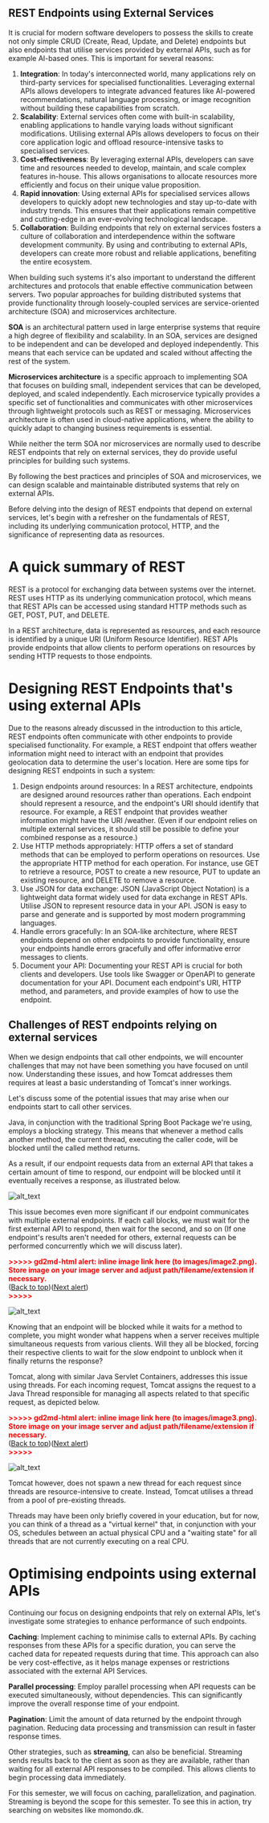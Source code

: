 ## REST Endpoints using External Services

It is crucial for modern software developers to possess the skills to create not only simple CRUD (Create, Read, Update, and Delete) endpoints but also endpoints that utilise services provided by external APIs, such as for example AI-based ones. This is important for several reasons:



1. **Integration**: In today's interconnected world, many applications rely on third-party services for specialised functionalities. Leveraging external APIs allows developers to integrate advanced features like AI-powered recommendations, natural language processing, or image recognition without building these capabilities from scratch.
2. **Scalability**: External services often come with built-in scalability, enabling applications to handle varying loads without significant modifications. Utilising external APIs allows developers to focus on their core application logic and offload resource-intensive tasks to specialised services.
3. **Cost-effectiveness**: By leveraging external APIs, developers can save time and resources needed to develop, maintain, and scale complex features in-house. This allows organisations to allocate resources more efficiently and focus on their unique value proposition.
4. **Rapid innovation**: Using external APIs for specialised services allows developers to quickly adopt new technologies and stay up-to-date with industry trends. This ensures that their applications remain competitive and cutting-edge in an ever-evolving technological landscape.
5. **Collaboration**: Building endpoints that rely on external services fosters a culture of collaboration and interdependence within the software development community. By using and contributing to external APIs, developers can create more robust and reliable applications, benefiting the entire ecosystem.

When building such systems it's also important to understand the different architectures and protocols that enable effective communication between servers. Two popular approaches for building distributed systems that provide functionality through loosely-coupled services are service-oriented architecture (SOA) and microservices architecture.

**SOA** is an architectural pattern used in large enterprise systems that require a high degree of flexibility and scalability. In an SOA, services are designed to be independent and can be developed and deployed independently. This means that each service can be updated and scaled without affecting the rest of the system.

**Microservices architecture** is a specific approach to implementing SOA that focuses on building small, independent services that can be developed, deployed, and scaled independently. Each microservice typically provides a specific set of functionalities and communicates with other microservices through lightweight protocols such as REST or messaging. Microservices architecture is often used in cloud-native applications, where the ability to quickly adapt to changing business requirements is essential.

While neither the term SOA nor microservices are normally used to describe REST endpoints that rely on external services, they do provide useful principles for building such systems. 

By following the best practices and principles of SOA and microservices, we can design scalable and maintainable distributed systems that rely on external APIs.

Before delving into the design of REST endpoints that depend on external services, let's begin with a refresher on the fundamentals of REST, including its underlying communication protocol, HTTP, and the significance of representing data as resources.


# A quick summary of REST

REST is a protocol for exchanging data between systems over the internet. REST uses HTTP as its underlying communication protocol, which means that REST APIs can be accessed using standard HTTP methods such as GET, POST, PUT, and DELETE.

In a REST architecture, data is represented as resources, and each resource is identified by a unique URI (Uniform Resource Identifier). REST APIs provide endpoints that allow clients to perform operations on resources by sending HTTP requests to those endpoints.


# Designing REST Endpoints that's using external APIs

Due to the reasons already discussed in the introduction to this article, REST endpoints often communicate with other endpoints to provide specialised functionality. For example, a REST endpoint that offers weather information might need to interact with an endpoint that provides geolocation data to determine the user's location. Here are some tips for designing REST endpoints in such a system:



1. Design endpoints around resources: In a REST architecture, endpoints are designed around resources rather than operations. Each endpoint should represent a resource, and the endpoint's URI should identify that resource. For example, a REST endpoint that provides weather information might have the URI /weather. (Even if our endpoint relies on multiple external services, it should still be possible to define your combined response as a resource.)
2. Use HTTP methods appropriately: HTTP offers a set of standard methods that can be employed to perform operations on resources. Use the appropriate HTTP method for each operation. For instance, use GET to retrieve a resource, POST to create a new resource, PUT to update an existing resource, and DELETE to remove a resource.
3. Use JSON for data exchange: JSON (JavaScript Object Notation) is a lightweight data format widely used for data exchange in REST APIs. Utilise JSON to represent resource data in your API. JSON is easy to parse and generate and is supported by most modern programming languages.
4. Handle errors gracefully: In an SOA-like architecture, where REST endpoints depend on other endpoints to provide functionality, ensure your endpoints handle errors gracefully and offer informative error messages to clients.
5. Document your API: Documenting your REST API is crucial for both clients and developers. Use tools like Swagger or OpenAPI to generate documentation for your API. Document each endpoint's URI, HTTP method, and parameters, and provide examples of how to use the endpoint.


## Challenges of REST endpoints relying on external services

When we design endpoints that call other endpoints, we will encounter challenges that may not have been something you have focused on until now. Understanding these issues, and how Tomcat addresses them requires at least a basic understanding of Tomcat's inner workings. 

Let's discuss some of  the potential issues that may arise when our endpoints start to call other services.

Java, in conjunction with the traditional Spring Boot Package we're using, employs a blocking strategy. This means that whenever a method calls another method, the current thread, executing the caller code, will be blocked until the called method returns.

As a result, if our endpoint requests data from an external API that takes a certain amount of time to respond, our endpoint will be blocked until it eventually receives a response, as illustrated below.


![alt_text](fig1.PNG)


This issue becomes even more significant if our endpoint communicates with multiple external endpoints. If each call blocks, we must wait for the first external API to respond, then wait for the second, and so on (If one endpoint's results aren't needed for others, external requests can be performed concurrently which we will discuss later).



<p id="gdcalert2" ><span style="color: red; font-weight: bold">>>>>>  gd2md-html alert: inline image link here (to images/image2.png). Store image on your image server and adjust path/filename/extension if necessary. </span><br>(<a href="#">Back to top</a>)(<a href="#gdcalert3">Next alert</a>)<br><span style="color: red; font-weight: bold">>>>>> </span></p>


![alt_text](fig2.PNG)


Knowing that an endpoint will be blocked while it waits for a method to complete, you might wonder what happens when a server receives multiple simultaneous requests from various clients. Will they all be blocked, forcing their respective clients to wait for the slow endpoint to unblock when it finally returns the response?

Tomcat, along with similar Java Servlet Containers, addresses this issue using threads. For each incoming request, Tomcat assigns the request to a Java Thread responsible for managing all aspects related to that specific request, as depicted below.



<p id="gdcalert3" ><span style="color: red; font-weight: bold">>>>>>  gd2md-html alert: inline image link here (to images/image3.png). Store image on your image server and adjust path/filename/extension if necessary. </span><br>(<a href="#">Back to top</a>)(<a href="#gdcalert4">Next alert</a>)<br><span style="color: red; font-weight: bold">>>>>> </span></p>


![alt_text](fig3.PNG)


Tomcat however, does not spawn a new thread for each request since threads are resource-intensive to create. Instead, Tomcat utilises a thread from a pool of pre-existing threads.

Threads may have been only briefly covered in your education, but for now, you can think of a thread as a "virtual kernel" that, in conjunction with your OS, schedules between an actual physical CPU and a "waiting state" for all threads that are not currently executing on a real CPU.


# Optimising endpoints using external APIs

Continuing our focus on designing endpoints that rely on external APIs, let's investigate some strategies to enhance performance of such endpoints.

**Caching**: Implement caching to minimise calls to external APIs. By caching responses from these APIs for a specific duration, you can serve the cached data for repeated requests during that time. This approach can also be very  cost-effective, as it helps manage expenses or restrictions associated with the external API Services.

**Parallel processing**: Employ parallel processing when API requests can be executed simultaneously, without dependencies. This can significantly improve the overall response time of your endpoint.

**Pagination**: Limit the amount of data returned by the endpoint through pagination. Reducing data processing and transmission can result in faster response times.

Other strategies, such as **streaming**, can also be beneficial. Streaming sends results back to the client as soon as they are available, rather than waiting for all external API responses to be compiled. This allows clients to begin processing data immediately.

For this semester, we will focus on caching, parallelization, and pagination. Streaming is beyond the scope for this semester. To see this in action, try searching on websites like momondo.dk.
